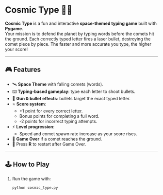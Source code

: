 # Cosmic Type 🚀✨

**Cosmic Type** is a fun and interactive **space-themed typing game** built with **Pygame**.  
Your mission is to defend the planet by typing words before the comets hit the ground. Each correctly typed letter fires a laser bullet, destroying the comet piece by piece. The faster and more accurate you type, the higher your score!

---

## 🎮 Features
- 🛰️ **Space Theme** with falling comets (words).  
- ⌨️ **Typing-based gameplay**: type each letter to shoot bullets.  
- 🔫 **Gun & bullet effects**: bullets target the exact typed letter.  
- ⭐ **Score system**:
  - +1 point for every correct letter.  
  - Bonus points for completing a full word.  
  - -2 points for incorrect typing attempts.  
- ⚡ **Level progression**:
  - Speed and comet spawn rate increase as your score rises.  
- 🎯 **Game Over** if a comet reaches the ground.  
- 🔄 Press **R** to restart after Game Over.  

---

## 🕹️ How to Play
1. Run the game with:
   ```bash
   python cosmic_type.py
